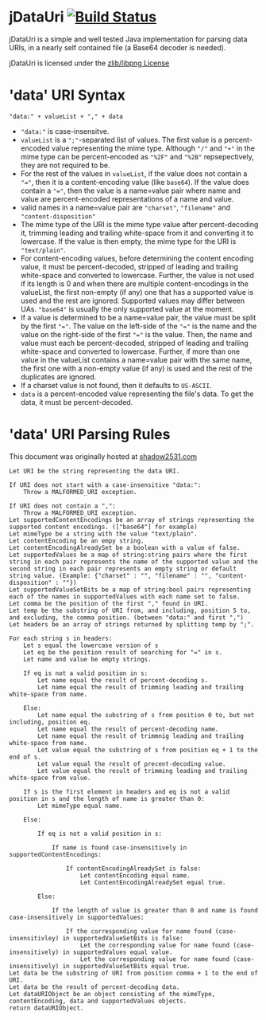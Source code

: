 jDataUri [![Build Status](https://travis-ci.org/ooxi/jdatauri.png)](https://travis-ci.org/ooxi/jdatauri)
========

jDataUri is a simple and well tested Java implementation for parsing data URIs,
in a nearly self contained file (a Base64 decoder is needed).

jDataUri is licensed under the [zlib/libpng License](https://opensource.org/licenses/Zlib)

'data' URI Syntax
=================

`"data:" + valueList + "," + data`

 * `"data:"` is case-insensitve.
 * `valueList` is a `";"`-separated list of values. The first value is a
   percent-encoded value representing the mime type. Although `"/"` and `"+"` in
   the mime type can be percent-encoded as `"%2F"` and `"%2B"` repsepectively,
   they are not required to be.
 * For the rest of the values in `valueList`, if the value does not contain a
   `"="`, then it is a content-encoding value (like `base64`). If the value does
   contain a `"="`, then the value is a name=value pair where name and value are
   percent-encoded representations of a name and value.
 * valid names in a name=value pair are `"charset"`, `"filename"` and
   `"content-disposition"`
 * The mime type of the URI is the mime type value after percent-decoding it,
   trimming leading and trailing white-space from it and converting it to
   lowercase. If the value is then empty, the mime type for the URI is
   `"text/plain"`.
 * For content-encoding values, before determining the content encoding value,
   it must be percent-decoded, stripped of leading and trailing white-space and
   converted to lowercase. Further, the value is not used if its length is 0 and
   when there are multiple content-encodings in the valueList, the first
   non-empty (if any) one that has a supported value is used and the rest are
   ignored. Supported values may differ between UAs. `"base64"` is usually the
   only supported value at the moment.
 * If a value is determined to be a name=value pair, the value must be split by
   the first `"="`. The value on the left-side of the `"="` is the name and the
   value on the right-side of the first `"="` is the value. Then, the name and
   value must each be percent-decoded, stripped of leading and trailing
   white-space and converted to lowercase. Further, if more than one value in
   the valueList contains a name=value pair with the same name, the first one
   with a non-empty value (if any) is used and the rest of the duplicates are
   ignored.
 * If a charset value is not found, then it defaults to `US-ASCII`.
 * `data` is a percent-encoded value representing the file's data. To get the
   data, it must be percent-decoded.



'data' URI Parsing Rules
========================

This document was originally hosted at [shadow2531.com](http://shadow2531.com/opera/testcases/datauri/data_uri_rules.html)


    Let URI be the string representing the data URI.

    If URI does not start with a case-insensitive "data:":
        Throw a MALFORMED_URI exception.

    If URI does not contain a ",":
        Throw a MALFORMED_URI exception.
    Let supportedContentEncodings be an array of strings representing the supported content encodings. (["base64"] for example)
    Let mimeType be a string with the value "text/plain".
    Let contentEncoding be an empy string.
    Let contentEncodingAlreadySet be a boolean with a value of false.
    Let supportedValues be a map of string:string pairs where the first string in each pair represents the name of the supported value and the second string in each pair represents an empty string or default string value. (Example: {"charset" : "", "filename" : "", "content-disposition" : ""})
    Let supportedValueSetBits be a map of string:bool pairs representing each of the names in supportedValues with each name set to false.
    Let comma be the position of the first "," found in URI.
    Let temp be the substring of URI from, and including, position 5 to, and excluding, the comma position. (between "data:" and first ",")
    Let headers be an array of strings returned by splitting temp by ";".

    For each string s in headers:
        Let s equal the lowercase version of s
        Let eq be the position result of searching for "=" in s.
        Let name and value be empty strings.

        If eq is not a valid position in s:
            Let name equal the result of percent-decoding s.
            Let name equal the result of trimming leading and trailing white-space from name.

        Else:
            Let name equal the substring of s from position 0 to, but not including, position eq.
            Let name equal the result of percent-decoding name.
            Let name equal the result of trimmnig leading and trailing white-space from name.
            Let value equal the substring of s from position eq + 1 to the end of s.
            Let value equal the result of precent-decoding value.
            Let value equal the result of trimming leading and trailing white-space from value.

        If s is the first element in headers and eq is not a valid position in s and the length of name is greater than 0:
            Let mimeType equal name.

        Else:

            If eq is not a valid position in s:

                If name is found case-insensitively in supportedContentEncodings:

                    If contentEncodingAlreadySet is false:
                        Let contentEncoding equal name.
                        Let ContentEncodingAlreadySet equal true.

            Else:

                If the length of value is greater than 0 and name is found case-insensitively in supportedValues:

                    If the corresponding value for name found (case-insensitivley) in supportedValueSetBits is false:
                        Let the corresponding value for name found (case-insensitively) in supportedValues equal value.
                        Let the corresponding value for name found (case-insensitively) in supportedValueSetBits equal true.
    Let data be the substring of URI from position comma + 1 to the end of URI.
    Let data be the result of percent-decoding data.
    Let dataURIObject be an object consisting of the mimeType, contentEncoding, data and supportedValues objects.
    return dataURIObject.

